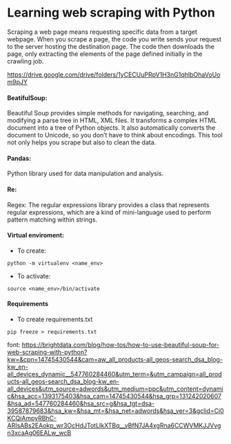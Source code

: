 # Learning web scraping with Python

Scraping a web page means requesting specific data from a target webpage. When you scrape a page, the code you write sends your request to the server hosting the destination page. The code then downloads the page, only extracting the elements of the page defined initially in the crawling job.

https://drive.google.com/drive/folders/1yCECUuPRpV1H3nG1qhIbOhaVoUom9pJY


#### BeatifulSoup:
Beautiful Soup provides simple methods for navigating, searching, and modifying a parse tree in HTML, XML files. It transforms a complex HTML document into a tree of Python objects. It also automatically converts the document to Unicode, so you don’t have to think about encodings. This tool not only helps you scrape but also to clean the data.

#### Pandas:
Python library used for data manipulation and analysis.

#### Re:
Regex: The regular expressions library provides a class that represents regular expressions, which are a kind of mini-language used to perform pattern matching within strings. 

#### Virtual enviroment:
- To create:
```
python -m virtualenv <name_env>
```
- To activate:
```
source <name_env>/bin/activate
```

#### Requirements
- To create requirements.txt
```
pip freeze > requirements.txt
```



font: https://brightdata.com/blog/how-tos/how-to-use-beautiful-soup-for-web-scraping-with-python?kw=&cpn=14745430544&cam=aw_all_products-all_geos-search_dsa_blog-kw_en-all_devices_dynamic__547760284460&utm_term=&utm_campaign=all_products-all_geos-search_dsa_blog-kw_en-all_devices&utm_source=adwords&utm_medium=ppc&utm_content=dynamic&hsa_acc=1393175403&hsa_cam=14745430544&hsa_grp=131242020607&hsa_ad=547760284460&hsa_src=g&hsa_tgt=dsa-39587879683&hsa_kw=&hsa_mt=&hsa_net=adwords&hsa_ver=3&gclid=Cj0KCQiAmpyRBhC-ARIsABs2EAokp_wr3OcHdJTotLIkXTBq__vBfN7JA4xgRna6CCWVMKJJVvgn3xcaAg06EALw_wcB

